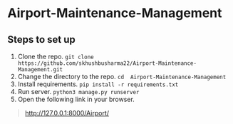 # Airport-Maintenance-Management

## Steps to set up
1. Clone the repo. `git clone https://github.com/skhushbusharma22/Airport-Maintenance-Management.git`
2. Change the directory to the repo. `cd  Airport-Maintenance-Management`
3. Install requirements.  `pip install -r requirements.txt`
4. Run server.  `python3 manage.py runserver`
5. Open the following link in your browser.
> http://127.0.0.1:8000/Airport/
